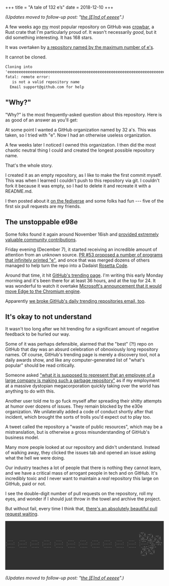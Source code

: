 +++
title = "A tale of 132 e’s"
date = 2018-12-10
+++

_(Updates moved to follow-up post: "[the <span class="font-feature-case">[E]nd</span> of eeeee](/blog/everything-that-lives-is-designed-to-end/)".)_

A few weeks ago [my](https://github.com/ilianaw) most popular repository on GitHub was [crowbar](https://github.com/ilianaw/rust-crowbar), a Rust crate that I'm particularly proud of. It wasn't necessarily _good_, but it did something interesting. It has 168 stars.

It was overtaken by [a repository named by the maximum number of e's](https://github.com/eeeeeeeeeeeeeeeeeeeeeeeeeeeeeeee/eeeeeeeeeeeeeeeeeeeeeeeeeeeeeeeeeeeeeeeeeeeeeeeeeeeeeeeeeeeeeeeeeeeeeeeeeeeeeeeeeeeeeeeeeeeeeeeeeeee).

It cannot be cloned.

```
Cloning into 'eeeeeeeeeeeeeeeeeeeeeeeeeeeeeeeeeeeeeeeeeeeeeeeeeeeeeeeeeeeeeeeeeeeeeeeeeeeeeeeeeeeeeeeeeeeeeeeeeeee'...
fatal: remote error:
   is not a valid repository name
  Email support@github.com for help
```

## "Why?"

"Why?" is the most frequently-asked question about this repository. Here is as good of an answer as you'll get:

At some point I wanted a GitHub organization named by 32 a's. This was taken, so I tried with "e". Now I had an otherwise useless organization.

A few weeks later I noticed I owned this organization. I then did the most chaotic neutral thing I could and created the longest possible repository name.

That's the whole story.

I created it as an empty repository, as I like to make the first commit myself. This was when I learned I couldn't push to this repository via git. I couldn't fork it because it was empty, so I had to delete it and recreate it with a README.md.

I then posted about it [on the fediverse](https://cybre.space/@iliana) and some folks had fun --- five of the first six pull requests are my friends.

## The unstoppable e98e

Some folks found it again around November 16ish and [provided extremely valuable community contributions](https://github.com/eeeeeeeeeeeeeeeeeeeeeeeeeeeeeeee/eeeeeeeeeeeeeeeeeeeeeeeeeeeeeeeeeeeeeeeeeeeeeeeeeeeeeeeeeeeeeeeeeeeeeeeeeeeeeeeeeeeeeeeeeeeeeeeeeeee/pull/33/files).

Friday evening (December 7), it started receiving an incredible amount of attention from an unknown source. [PR #53 proposed a number of programs that infinitely printed "e"](https://github.com/eeeeeeeeeeeeeeeeeeeeeeeeeeeeeeee/eeeeeeeeeeeeeeeeeeeeeeeeeeeeeeeeeeeeeeeeeeeeeeeeeeeeeeeeeeeeeeeeeeeeeeeeeeeeeeeeeeeeeeeeeeeeeeeeeeee/pull/53/files), and once that was merged dozens of others managed to help turn the repo into a Dadaist [Rosetta Code](http://www.rosettacode.org/wiki/Rosetta_Code).

Around that time, it hit [GitHub's trending page](https://github.com/trending). I'm writing this early Monday morning and it's been there for at least 36 hours, and at the top for 24. It was wonderful to watch it overtake [Microsoft's announcement that it would move Edge to the Chromium engine](https://github.com/MicrosoftEdge/MSEdge).

Apparently [we broke GitHub's daily trending repositories email, too](https://twitter.com/wstrinz/status/1071846553558663168).

## It's okay to not understand

It wasn't too long after we hit trending for a significant amount of negative feedback to be hurled our way.

Some of it was perhaps defensible, alarmed that the "best" (?!) repo on GitHub that day was an absurd celebration of obnoxiously long repository names. Of course, GitHub's trending page is merely a discovery tool, not a daily awards show, and like any computer-generated list of "what's popular" should be read critically.

Someone asked ["what it is supposed to represent that an employee of a large company is making such a garbage repository"](https://github.com/eeeeeeeeeeeeeeeeeeeeeeeeeeeeeeee/eeeeeeeeeeeeeeeeeeeeeeeeeeeeeeeeeeeeeeeeeeeeeeeeeeeeeeeeeeeeeeeeeeeeeeeeeeeeeeeeeeeeeeeeeeeeeeeeeeee/issues/30#issuecomment-438941358) as if my employment at a massive dystopian megacorporation quickly taking over the world has anything to do with this.

Another user told me to go fuck myself after spreading their shitty attempts at humor over dozens of issues. They remain blocked by the e30e organization. We unilaterally added a code of conduct shortly after that incident, which brought the sorts of trolls you'd expect out to play too.

A tweet called the repository a "waste of public resources", which may be a mistranslation, but is otherwise a gross misunderstanding of GitHub's business model.

Many more people looked at our repository and didn't understand. Instead of walking away, they clicked the issues tab and opened an issue asking what the hell we were doing.

Our industry teaches a lot of people that there is nothing they cannot learn, and we have a critical mass of arrogant people in tech and on GitHub. It's incredibly toxic and I never want to maintain a _real_ repository this large on GitHub, paid or not.

I see the double-digit number of pull requests on the repository, roll my eyes, and wonder if I should just throw in the towel and archive the project.

But without fail, every time I think that, [there's an absolutely beautiful pull request waiting](https://github.com/eeeeeeeeeeeeeeeeeeeeeeeeeeeeeeee/eeeeeeeeeeeeeeeeeeeeeeeeeeeeeeeeeeeeeeeeeeeeeeeeeeeeeeeeeeeeeeeeeeeeeeeeeeeeeeeeeeeeeeeeeeeeeeeeeeee/pull/330).

[![Conway's Game of Life ticker spitting out lowercase e's](conway-eeeee.png)](conway-eeeee.png)

_(Updates moved to follow-up post: "[the <span class="font-feature-case">[E]nd</span> of eeeee](/blog/everything-that-lives-is-designed-to-end/)".)_
